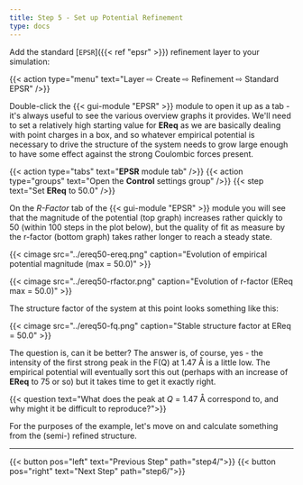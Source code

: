 ```yaml
---
title: Step 5 - Set up Potential Refinement
type: docs
---
```



Add the standard [`EPSR`]({{< ref "epsr" >}}) refinement layer to your simulation:

{{< action type="menu" text="Layer &#8680; Create &#8680; Refinement &#8680; Standard EPSR" />}}

Double-click the {{< gui-module "EPSR" >}} module to open it up as a tab - it's always useful to see the various overview graphs it provides.  We'll need to set a relatively high starting value for **EReq** as we are basically dealing with point charges in a box, and so whatever empirical potential is necessary to drive the structure of the system needs to grow large enough to have some effect against the strong Coulombic forces present.

{{< action type="tabs" text="**EPSR** module tab" />}}
{{< action type="groups" text="Open the **Control** settings group" />}}
{{< step text="Set **EReq** to 50.0" />}}

On the _R-Factor_ tab of the {{< gui-module "EPSR" >}} module you will see that the magnitude of the potential (top graph) increases rather quickly to 50 (within 100 steps in the plot below), but the quality of fit as measure by the r-factor (bottom graph) takes rather longer to reach a steady state.

{{< cimage src="../ereq50-ereq.png" caption="Evolution of empirical potential magnitude (max = 50.0)" >}}

{{< cimage src="../ereq50-rfactor.png" caption="Evolution of r-factor (EReq max = 50.0)" >}}

The structure factor of the system at this point looks something like this:

{{< cimage src="../ereq50-fq.png" caption="Stable structure factor at EReq = 50.0" >}}

The question is, can it be better? The answer is, of course, yes - the intensity of the first strong peak in the F(Q) at 1.47 &#8491; is a little low. The empirical potential will eventually sort this out (perhaps with an increase of **EReq** to 75 or so) but it takes time to get it exactly right.

{{< question text="What does the peak at _Q_ = 1.47 &#8491; correspond to, and why might it be difficult to reproduce?">}}

For the purposes of the example, let's move on and calculate something from the (semi-) refined structure.

* * *
{{< button pos="left" text="Previous Step" path="step4/">}}
{{< button pos="right" text="Next Step" path="step6/">}}

